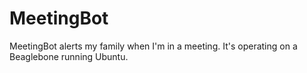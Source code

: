 MeetingBot
==========

MeetingBot alerts my family when I'm in a meeting. It's operating on a Beaglebone running Ubuntu.
